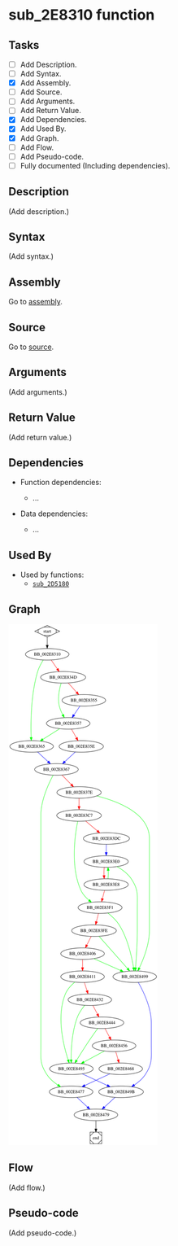 # sub_2E8310 function

## Tasks

- [ ] Add Description.
- [ ] Add Syntax.
- [X] Add Assembly.
- [ ] Add Source.
- [ ] Add Arguments.
- [ ] Add Return Value.
- [X] Add Dependencies.
- [X] Add Used By.
- [X] Add Graph.
- [ ] Add Flow.
- [ ] Add Pseudo-code.
- [ ] Fully documented (Including dependencies).

## Description

(Add description.)

## Syntax

(Add syntax.)

## Assembly

Go to [assembly](../asm/sub_2E8310.asm).

## Source

Go to [source](../cc/sub_2E8310.cc).

## Arguments

(Add arguments.)

## Return Value

(Add return value.)

## Dependencies

* Function dependencies:
  * ...

* Data dependencies:
  * ...

## Used By

* Used by functions:
  * [`sub_2D5180`](sub_2D5180.md)

## Graph

![sub_2E8310 Graph](../svg/sub_2E8310.svg "sub_2E8310 Graph")

## Flow

(Add flow.)

## Pseudo-code

(Add pseudo-code.)
